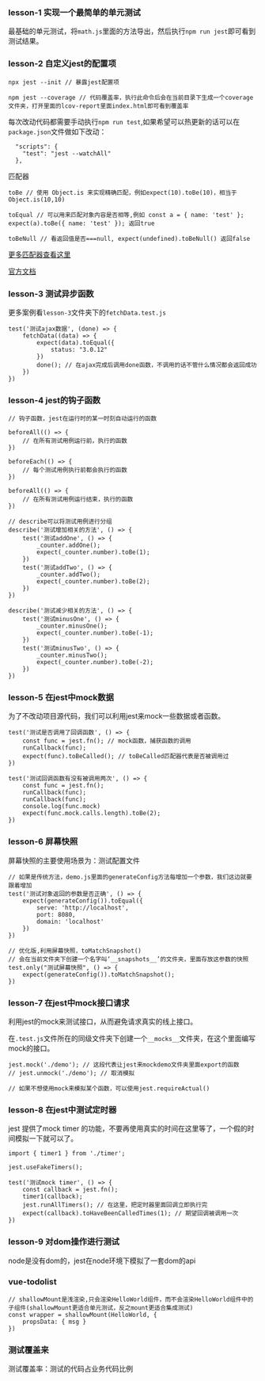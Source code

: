 ### lesson-1 实现一个最简单的单元测试

最基础的单元测试，将`math.js`里面的方法导出，然后执行`npm run jest`即可看到测试结果。

### lesson-2 自定义jest的配置项

```
npx jest --init // 暴露jest配置项

npm jest --coverage // 代码覆盖率，执行此命令后会在当前目录下生成一个coverage文件夹，打开里面的lcov-report里面index.html即可看到覆盖率
```

每次改动代码都需要手动执行`npm run test`,如果希望可以热更新的话可以在`package.json`文件做如下改动：
```
  "scripts": {
    "test": "jest --watchAll"
  },
```

匹配器

```
toBe // 使用 Object.is 来实现精确匹配，例如expect(10).toBe(10)，相当于Object.is(10,10)

toEqual // 可以用来匹配对象内容是否相等,例如 const a = { name: 'test' }; expect(a).toBe({ name: 'test' }); 返回true

toBeNull // 看返回值是否===null, expect(undefined).toBeNull() 返回false
```
[更多匹配器查看这里](https://www.jianshu.com/p/ef520f3aba00) 

[官方文档](https://jestjs.io/docs/en/expect)

### lesson-3 测试异步函数

更多案例看`lesson-3`文件夹下的`fetchData.test.js`
```
test('测试ajax数据', (done) => {
    fetchData((data) => {
        expect(data).toEqual({
            status: "3.0.12"
        })
        done(); // 在ajax完成后调用done函数，不调用的话不管什么情况都会返回成功
    })
})
```

### lesson-4 jest的钩子函数

```
// 钩子函数，jest在运行时的某一时刻自动运行的函数

beforeAll(() => {
    // 在所有测试用例运行前，执行的函数
})

beforeEach(() => {
    // 每个测试用例执行前都会执行的函数
})

beforeAll(() => {
    // 在所有测试用例运行结束，执行的函数
})
```

```
// describe可以将测试用例进行分组
describe('测试增加相关的方法', () => {
    test('测试addOne', () => {
        _counter.addOne();
        expect(_counter.number).toBe(1);
    })
    test('测试addTwo', () => {
        _counter.addTwo();
        expect(_counter.number).toBe(2);
    })
})

describe('测试减少相关的方法', () => {
    test('测试minusOne', () => {
        _counter.minusOne();
        expect(_counter.number).toBe(-1);
    })
    test('测试minusTwo', () => {
        _counter.minusTwo();
        expect(_counter.number).toBe(-2);
    })
})
```

### lesson-5 在jest中mock数据

为了不改动项目源代码，我们可以利用jest来mock一些数据或者函数。
```
test('测试是否调用了回调函数', () => {
    const func = jest.fn(); // mock函数，捕获函数的调用
    runCallback(func);
    expect(func).toBeCalled(); // toBeCalled匹配器代表是否被调用过
}) 

test('测试回调函数有没有被调用两次', () => {
    const func = jest.fn();
    runCallback(func);
    runCallback(func);
    console.log(func.mock)
    expect(func.mock.calls.length).toBe(2);
}) 
```

### lesson-6 屏幕快照

屏幕快照的主要使用场景为：测试配置文件

```
// 如果是传统方法，demo.js里面的generateConfig方法每增加一个参数，我们这边就要跟着增加
test('测试对象返回的参数是否正确', () => {
    expect(generateConfig()).toEqual({
        serve: 'http://localhost',
        port: 8080,
        domain: 'localhost'
    })
})

// 优化版,利用屏幕快照，toMatchSnapshot()
// 会在当前文件夹下创建一个名字叫‘__snapshots__’的文件夹，里面存放这参数的快照
test.only("测试屏幕快照", () => {
    expect(generateConfig()).toMatchSnapshot();
})
```

### lesson-7 在jest中mock接口请求

利用jest的mock来测试接口，从而避免请求真实的线上接口。

在`.test.js`文件所在的同级文件夹下创建一个`__mocks__`文件夹，在这个里面编写mock的接口。

```
jest.mock('./demo'); // 这段代表让jest来mockdemo文件夹里面export的函数
// jest.unmock('./demo'); // 取消模拟

// 如果不想使用mock来模拟某个函数，可以使用jest.requireActual()
```

### lesson-8 在jest中测试定时器

jest 提供了mock timer 的功能，不要再使用真实的时间在这里等了，一个假的时间模拟一下就可以了。

```
import { timer1 } from './timer';

jest.useFakeTimers();

test('测试mock timer', () => {
    const callback = jest.fn();
    timer1(callback);
    jest.runAllTimers(); // 在这里，把定时器里面回调立即执行完
    expect(callback).toHaveBeenCalledTimes(1); // 期望回调被调用一次
})
```

### lesson-9 对dom操作进行测试

node是没有dom的，jest在node环境下模拟了一套dom的api

### vue-todolist

```
// shallowMount是浅渲染,只会渲染HelloWorld组件，而不会渲染HelloWorld组件中的子组件(shallowMount更适合单元测试，反之mount更适合集成测试)
const wrapper = shallowMount(HelloWorld, {
    propsData: { msg }
})
```

### 测试覆盖来

测试覆盖率：测试的代码占业务代码比例
